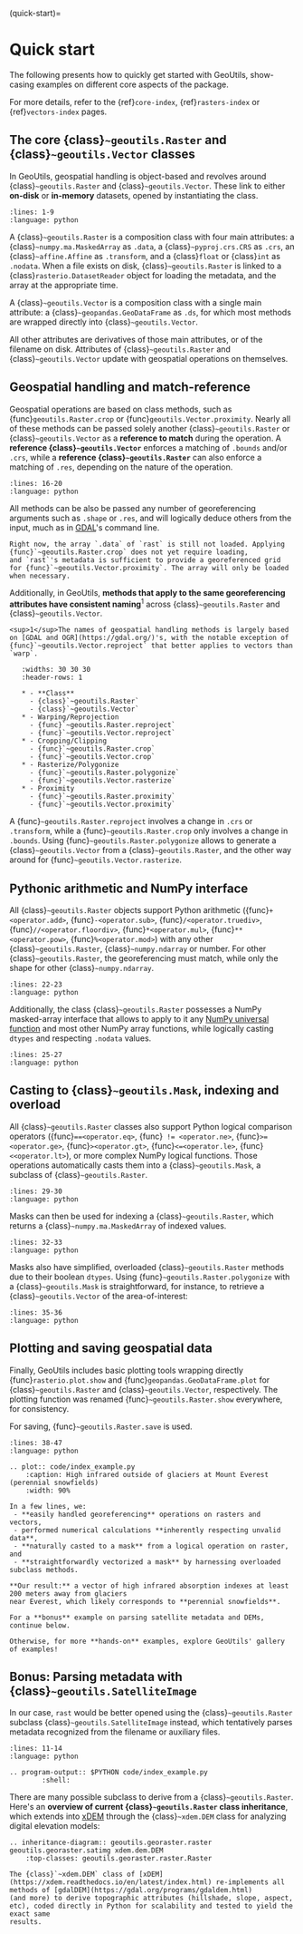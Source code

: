 (quick-start)=

# Quick start

The following presents how to quickly get started with GeoUtils, show-casing examples on different core aspects of the package.

For more details, refer to the {ref}`core-index`, {ref}`rasters-index` or {ref}`vectors-index` pages.

## The core {class}`~geoutils.Raster` and {class}`~geoutils.Vector` classes

In GeoUtils, geospatial handling is object-based and revolves around {class}`~geoutils.Raster` and {class}`~geoutils.Vector`.
These link to either **on-disk** or **in-memory** datasets, opened by instantiating the class.

```{literalinclude} code/index_example.py
:lines: 1-9
:language: python
```

A {class}`~geoutils.Raster` is a composition class with four main attributes: a {class}`~numpy.ma.MaskedArray` as `.data`, a {class}`~pyproj.crs.CRS` as `.crs`, 
an {class}`~affine.Affine` as `.transform`, and a {class}`float` or {class}`int` as `.nodata`. When a file exists on disk, {class}`~geoutils.Raster` is 
linked to a {class}`rasterio.DatasetReader` object for loading the metadata, and the array at the appropriate time.

A {class}`~geoutils.Vector` is a composition class with a single main attribute: a {class}`~geopandas.GeoDataFrame` as `.ds`, for which most methods are 
wrapped directly into {class}`~geoutils.Vector`. 

All other attributes are derivatives of those main attributes, or of the filename on disk. Attributes of {class}`~geoutils.Raster` and 
{class}`~geoutils.Vector` update with geospatial operations on themselves. 

## Geospatial handling and match-reference

Geospatial operations are based on class methods, such as {func}`geoutils.Raster.crop` or {func}`geoutils.Vector.proximity`. Nearly all of these methods can be 
passed solely another {class}`~geoutils.Raster` or {class}`~geoutils.Vector` as a **reference to match** during the operation. A **reference {class}`~geoutils.Vector`** 
enforces a matching of `.bounds` and/or `.crs`, while a **reference {class}`~geoutils.Raster`** can also enforce a matching of `.res`, depending on the nature of the operation.

```{literalinclude} code/index_example.py
:lines: 16-20
:language: python
```

All methods can be also be passed any number of georeferencing arguments such as `.shape` or `.res`, and will logically deduce others from the input, much 
as in [GDAL](https://gdal.org/)'s command line.


```{note}
Right now, the array `.data` of `rast` is still not loaded. Applying {func}`~geoutils.Raster.crop` does not yet require loading, 
and `rast`'s metadata is sufficient to provide a georeferenced grid for {func}`~geoutils.Vector.proximity`. The array will only be loaded when necessary.
```

Additionally, in GeoUtils, **methods that apply to the same georeferencing attributes have consistent naming**<sup>1</sup> across {class}`~geoutils.Raster` and {class}`~geoutils.Vector`. 

```{margin}
<sup>1</sup>The names of geospatial handling methods is largely based on [GDAL and OGR](https://gdal.org/)'s, with the notable exception of {func}`~geoutils.Vector.reproject` that better applies to vectors than `warp`.
```

```{list-table} 
   :widths: 30 30 30
   :header-rows: 1
   
   * - **Class**
     - {class}`~geoutils.Raster`
     - {class}`~geoutils.Vector`
   * - Warping/Reprojection 
     - {func}`~geoutils.Raster.reproject` 
     - {func}`~geoutils.Vector.reproject`
   * - Cropping/Clipping
     - {func}`~geoutils.Raster.crop`
     - {func}`~geoutils.Vector.crop`
   * - Rasterize/Polygonize
     - {func}`~geoutils.Raster.polygonize`
     - {func}`~geoutils.Vector.rasterize`
   * - Proximity 
     - {func}`~geoutils.Raster.proximity`
     - {func}`~geoutils.Vector.proximity`
```

A {func}`~geoutils.Raster.reproject` involves a change in `.crs` or `.transform`, while a {func}`~geoutils.Raster.crop` only involves a change in `.bounds`. 
Using {func}`~geoutils.Raster.polygonize` allows to generate a {class}`~geoutils.Vector` from a {class}`~geoutils.Raster`, and the other way around for {func}`~geoutils.Vector.rasterize`. 


## Pythonic arithmetic and NumPy interface

All {class}`~geoutils.Raster` objects support Python arithmetic ({func}`+<operator.add>`, {func}`-<operator.sub>`, {func}`/<operator.truediv>`, {func}`//<operator.floordiv>`, {func}`*<operator.mul>`, 
{func}`**<operator.pow>`, {func}`%<operator.mod>`) with any other {class}`~geoutils.Raster`, {class}`~numpy.ndarray` or 
number. For other {class}`~geoutils.Raster`, the georeferencing must match, while only the shape for other {class}`~numpy.ndarray`.

```{literalinclude} code/index_example.py
:lines: 22-23
:language: python
```

Additionally, the class {class}`~geoutils.Raster` possesses a NumPy masked-array interface that allows to apply to it any [NumPy universal function](https://numpy.org/doc/stable/reference/ufuncs.html) and 
most other NumPy array functions, while logically casting `dtypes` and respecting `.nodata` values.

```{literalinclude} code/index_example.py
:lines: 25-27
:language: python
```

## Casting to {class}`~geoutils.Mask`, indexing and overload

All {class}`~geoutils.Raster` classes also support Python logical comparison operators ({func}`==<operator.eq>`, {func}` != <operator.ne>`, {func}`>=<operator.ge>`, {func}`><operator.gt>`, {func}`<=<operator.le>`, 
{func}`<<operator.lt>`), or more complex NumPy logical functions. Those operations automatically casts them into a {class}`~geoutils.Mask`, a subclass of {class}`~geoutils.Raster`.


```{literalinclude} code/index_example.py
:lines: 29-30
:language: python
```

Masks can then be used for indexing a {class}`~geoutils.Raster`, which returns a {class}`~numpy.ma.MaskedArray` of indexed values.

```{literalinclude} code/index_example.py
:lines: 32-33
:language: python
```

Masks also have simplified, overloaded {class}`~geoutils.Raster` methods due to their boolean `dtypes`. Using {func}`~geoutils.Raster.polygonize` with a 
{class}`~geoutils.Mask` is straightforward, for instance, to retrieve a {class}`~geoutils.Vector` of the area-of-interest:

```{literalinclude} code/index_example.py
:lines: 35-36
:language: python
```

## Plotting and saving geospatial data


Finally, GeoUtils includes basic plotting tools wrapping directly {func}`rasterio.plot.show` and {func}`geopandas.GeoDataFrame.plot` for {class}`~geoutils.Raster` and {class}`~geoutils.Vector`, respectively. 
The plotting function was renamed {func}`~geoutils.Raster.show` everywhere, for consistency. 

For saving, {func}`~geoutils.Raster.save` is used.

```{literalinclude} code/index_example.py
:lines: 38-47
:language: python
```

```{eval-rst}
.. plot:: code/index_example.py
    :caption: High infrared outside of glaciers at Mount Everest (perennial snowfields)
    :width: 90%
```

```{admonition} Wrap-up
In a few lines, we:
 - **easily handled georeferencing** operations on rasters and vectors, 
 - performed numerical calculations **inherently respecting unvalid data**,
 - **naturally casted to a mask** from a logical operation on raster, and
 - **straightforwardly vectorized a mask** by harnessing overloaded subclass methods.

**Our result:** a vector of high infrared absorption indexes at least 200 meters away from glaciers 
near Everest, which likely corresponds to **perennial snowfields**.

For a **bonus** example on parsing satellite metadata and DEMs, continue below.

Otherwise, for more **hands-on** examples, explore GeoUtils' gallery of examples!
```

## **Bonus:** Parsing metadata with {class}`~geoutils.SatelliteImage`

In our case, `rast` would be better opened using the {class}`~geoutils.Raster` subclass {class}`~geoutils.SatelliteImage` instead, which tentatively parses 
metadata recognized from the filename or auxiliary files.

```{literalinclude} code/index_example.py
:lines: 11-14
:language: python
```

```{eval-rst}
.. program-output:: $PYTHON code/index_example.py
        :shell:
```

There are many possible subclass to derive from a {class}`~geoutils.Raster`. Here's an **overview of current {class}`~geoutils.Raster` class inheritance**, which extends into 
[xDEM](https://xdem.readthedocs.io/en/latest/index.html) through the {class}`~xdem.DEM` class for analyzing digital elevation models: 

```{eval-rst}
.. inheritance-diagram:: geoutils.georaster.raster geoutils.georaster.satimg xdem.dem.DEM
    :top-classes: geoutils.georaster.raster.Raster
```
```{note}
The {class}`~xdem.DEM` class of [xDEM](https://xdem.readthedocs.io/en/latest/index.html) re-implements all methods of [gdalDEM](https://gdal.org/programs/gdaldem.html) 
(and more) to derive topographic attributes (hillshade, slope, aspect, etc), coded directly in Python for scalability and tested to yield the exact same 
results.
```